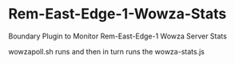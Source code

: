 # Rem-East-Edge-1-Wowza-Stats
Boundary Plugin to Monitor Rem-East-Edge-1 Wowza Server Stats

wowzapoll.sh runs and then in turn runs the wowza-stats.js
